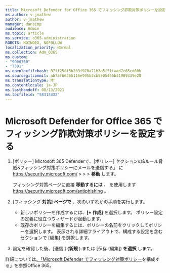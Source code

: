```yaml
---
title: Microsoft Defender for Office 365 でフィッシング詐欺対策ポリシーを設定する
ms.author: v-jmathew
author: v-jmathew
manager: dansimp
audience: Admin
ms.topic: article
ms.service: o365-administration
ROBOTS: NOINDEX, NOFOLLOW
localization_priority: Normal
ms.collection: Adm_O365
ms.custom:
- "9000760"
- "7391"
ms.openlocfilehash: 97ff250f5b2b3f970a71b3a5f31faad7c65cd60b
ms.sourcegitcommit: ab75f66355116e995b3cb5505465b31989339e28
ms.translationtype: MT
ms.contentlocale: ja-JP
ms.lasthandoff: 08/13/2021
ms.locfileid: "58313432"
---
```

# <a name="set-up-anti-phishing-policies-in-microsoft-defender-for-office-365"></a>Microsoft Defender for Office 365 でフィッシング詐欺対策ポリシーを設定する

1. [ポリシー] Microsoft 365 Defenderで、[ポリシー] セクションの&ルール脅威&フィッシング対策ポリシーにメールを送信する」 に <https://security.microsoft.com/>  \>  \>  \> **移動** します。

   フィッシング対策ページに直接 **移動するには** 、 を使用します <https://security.microsoft.com/antiphishing> 。

2. [フィッシング **対策] ページで** 、次のいずれかの手順を実行します。
   - 新しいポリシーを作成するには、**[+ 作成]** を選択します。 ポリシー設定の定義に役立つウィザードが起動します。
   - 既存のポリシーを編集するには、ポリシーの名前をクリックしてポリシーを選択します。 表示される詳細フライアウトで、構成する設定を含むセクションで [編集] を選択します。

3. 設定を確認した後、[送信 ] **(新規** ) または [保存 (編集]) **を選択** します。

詳細については[、「Microsoft Defender でフィッシング対策ポリシー](https://docs.microsoft.com/microsoft-365/security/office-365-security/configure-mdo-anti-phishing-policies)を構成する」を参照Office 365。
